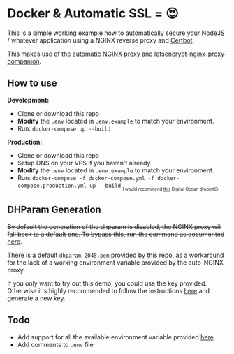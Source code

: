 # Docker & Automatic SSL = 😍
This is a simple working example how to automatically secure your 
NodeJS / whatever application using a NGINX reverse proxy and [Certbot](https://certbot.eff.org/). 

This makes use of the [automatic NGINX proxy](https://github.com/jwilder/nginx-proxy) 
and [letsencrypt-nginx-proxy-companion](https://github.com/JrCs/docker-letsencrypt-nginx-proxy-companion).

## How to use

**Development:**
- Clone or download this repo
- **Modify** the `.env` located in `.env.example` to match your environment.  
- Run: `docker-compose up --build`

**Production:**
- Clone or download this repo
- Setup DNS on your VPS if you haven't already
- **Modify** the `.env` located in `.env.example` to match your environment.  
- Run: `docker-compose -f docker-compose.yml -f docker-compose.production.yml up --build` 
<sub><sub>I would recommend [this](https://www.digitalocean.com/docs/marketplace/docker/) Digital Ocean droplet😉</sub></sub>

## DHParam Generation
~~By default the generation of the dhparam is disabled, the NGINX proxy will fall back to a default one. 
To bypass this, run the command as documented [here](dhparam/README.md).~~

There is a default `dhparam-2048.pem` provided by this repo, as a workaround for the lack of a working environment 
variable provided by the auto-NGINX proxy. 

If you only want to try out this demo, you could use the key provided. Otherwise it's highly recommended to
follow the instructions [here](dhparam/README.md) and generate a new key.

## Todo
- Add support for all the available environment variable provided [here](https://github.com/jwilder/nginx-proxy/wiki/List-of-Supported-Environment-Variables).
- Add comments to `.env` file 
